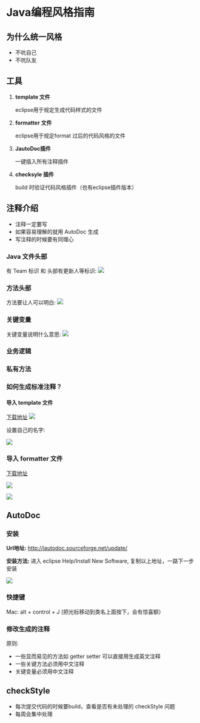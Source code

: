 # Java编程风格指南


## 为什么统一风格

* 不吭自己
* 不吭队友


## 工具

1. **template 文件**
	
	eclipse用于规定生成代码样式的文件
2. **formatter 文件**
	
	eclipse用于规定format 过后的代码风格的文件
3. **JautoDoc插件**

	一键插入所有注释插件
4. **checksyle 插件**

	build 时验证代码风格插件（也有eclipse插件版本）
	
## 注释介绍

* 注释一定要写
* 如果容易理解的就用 AutoDoc 生成
* 写注释的时候要有同理心

### Java 文件头部
有 Team 标识 和 头部有更新人等标识:
![](images/style-header.png)


### 方法头部
方法要让人可以明白:
![](images/style-fun.png)


### 关键变量
关键变量说明什么意思:
![](images/style-variables.png)

### 业务逻辑


### 私有方法


### 如何生成标准注释？

#### 导入 template 文件

[下载地址](src/404codeTemplates.xml)
![](images/code-template.png)

设置自己的名字:

![](images/code-template-2.png)

### 导入 formatter 文件

[下载地址](src/404codeFormatter.xml)

![](images/code-format-1.png)


![](images/code-format-2.png)


## AutoDoc

### 安装

**Url地址:** http://jautodoc.sourceforge.net/update/

**安装方法:** 进入 eclipse Help/Install New Software, 复制以上地址，一路下一步安装

![](images/jautodoc-ins.png)

### 快捷键

Mac: alt + control + J (把光标移动到类名上面按下，会有惊喜额）

### 修改生成的注释

原则:

* 一些显而易见的方法如 getter setter 可以直接用生成英文注释
* 一些关键方法必须用中文注释
* 关键变量必须用中文注释


## checkStyle

* 每次提交代码的时候要build，查看是否有未处理的 checkStyle 问题
* 每周会集中处理






	
	